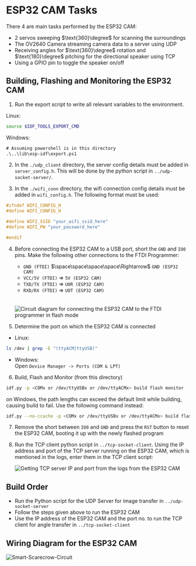 # ESP32 CAM Tasks
There 4 are main tasks performed by the ESP32 CAM:

- 2 servos sweeping $\text{360}\degree$ for scanning the surroundings
- The OV2640 Camera streaming camera data to a server using UDP
- Receiving angles for $\text{360}\degree$ rotation and $\text{180}\degree$ pitching for the directional speaker using TCP
- Using a GPIO pin to toggle the speaker on/off

## Building, Flashing and Monitoring the ESP32 CAM

1. Run the export script to write all relevant variables to the environment.

Linux:
```sh
source $IDF_TOOLS_EXPORT_CMD
```
Windows:

```ps
# Assuming powershell is in this directory
.\..\lib\esp-idf\export.ps1
```
2. In the `./udp_client` directory, the server config details must be added in `server_config.h`. This will be done by the python script in `../udp-socket-server/`.

1. In the `./wifi_conn` directory, the wifi connection config details must be added in `wifi_config.h`. The following format must be used:
    
```C
#ifndef WIFI_CONFIG_H
#define WIFI_CONFIG_H

#define WIFI_SSID "your_wifi_ssid_here"
#define WIFI_PW "your_password_here"

#endif
```
4. Before connecting the ESP32 CAM to a USB port, short the `GND` and `IO0` pins.
    Make the following other connections to the FTDI Programmer:

    - `GND (FTDI)` $\space\space\space\space\Rightarrow$ `GND (ESP32 CAM)` 
    - `VCC/5V (FTDI)` $\Rightarrow$ `5V (ESP32 CAM)` 
    - `TXD/TX (FTDI)` $\Rightarrow$ `UOR (ESP32 CAM)` 
    - `RXD/RX (FTDI)` $\Rightarrow$ `UOT (ESP32 CAM)`
    <br>
    <br>
    <img src="https://github.com/risb21/smart-scarecrow/assets/65121903/408e3a76-b14b-4487-b5f1-cee3dee14c78" alt="Circuit diagram for connecting the ESP32 CAM to the FTDI programmer in flash mode"/>
1. Determine the port on which the ESP32 CAM is connected<br>
  - Linux:<br>
```sh
ls /dev | grep -E "(ttyACM|ttyUSB)"
```
   - Windows:<br>
      Open `Device Manager -> Ports (COM & LPT)`
    
6. Build, Flash and Monitor (from this directory)
```sh
idf.py -p <COMx or /dev/ttyUSBx or /dev/ttyACMx> build flash monitor
```
on Windows, the path lengths can exceed the default limit while building, causing build to fail. Use the following command instead:
```sh
idf.py --no-ccache -p <COMx or /dev/ttyUSBx or /dev/ttyACMx> build flash monitor
```
7. Remove the short between `IO0` and `GND` and press the `RST` button to reset the ESP32 CAM, booting it up with the newly flashed program 
1. Run the TCP client python script in `../tcp-socket-client`. Using the IP address and port of the TCP server running on the ESP32 CAM, which is mentioned in the logs, enter them in the TCP client script:

    ![Getting TCP server IP and port from the logs from the ESP32 CAM](https://github.com/risb21/smart-scarecrow/assets/65121903/1320ad5a-b84d-496b-87d1-aca6ed99a5eb)

## Build Order

- Run the Python script for the UDP Server for image transfer in `../udp-socket-server`
- Follow the steps given above to run the ESP32 CAM
- Use the IP address of the ESP32 CAM and the port no. to run the TCP client for angle transfer in `../tcp-socket-client`

## Wiring Diagram for the ESP32 CAM
![Smart-Scarecrow-Circuit](https://github.com/risb21/smart-scarecrow/assets/65121903/e1dd67ab-2349-4421-b6bc-9a9819f9bdb5)
